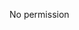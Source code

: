 <!-- 
* [Day-Notes 2022](day-notes/2022/2022.md)

* [Private](../private/private.md)

* [Tags](../tags.md) -->

No permission
